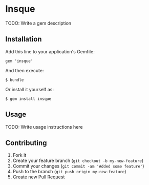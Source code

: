 # Insque

TODO: Write a gem description

## Installation

Add this line to your application's Gemfile:

    gem 'insque'

And then execute:

    $ bundle

Or install it yourself as:

    $ gem install insque

## Usage

TODO: Write usage instructions here

## Contributing

1. Fork it
2. Create your feature branch (`git checkout -b my-new-feature`)
3. Commit your changes (`git commit -am 'Added some feature'`)
4. Push to the branch (`git push origin my-new-feature`)
5. Create new Pull Request
